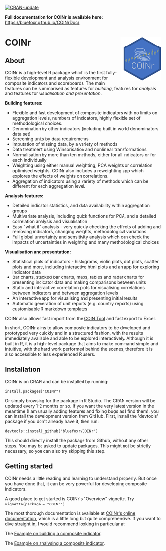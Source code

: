 [![CRAN-update](https://www.r-pkg.org/badges/version-ago/COINr)](https://cran.r-project.org/package=COINr)

**Full documentation for COINr is available here:** 
https://bluefoxr.github.io/COINrDoc/

# COINr <img src="man/images/COINr_logo.png" width="121px" height="140px" align="right" style="padding-left:10px;background-color:white;" />

## About

COINr is a high-level R package which is the first fully-flexible development and analysis environment for composite indicators and scoreboards. The main features can be summarised as features for *building*, features for *analysis* and features for *visualisation and presentation*.

**Building features**:

* Flexible and fast development of composite indicators with no limits on aggregation levels, numbers of indicators, highly flexible set of methodological choices.
* Denomination by other indicators (including built in world denominators data set)
* Screening units by data requirements
* Imputation of missing data, by a variety of methods
* Data treatment using Winsorisation and nonlinear transformations
* Normalisation by more than ten methods, either for all indicators or for each individually
* Weighting using either manual weighting, PCA weights or correlation optimised weights. COINr also includes a reweighting app which explores the effects of weights on correlations.
* Aggregation of indicators using a variety of methods which can be different for each aggregation level.

**Analysis features:**

* Detailed indicator statistics, and data availability within aggregation groups
* Multivariate analysis, including quick functions for PCA, and a detailed correlation analysis and visualisation
* Easy "what if" analysis - very quickly checking the effects of adding and removing indicators, changing weights, methodological variations
* Full global uncertainty and sensitivity analysis which can check the impacts of uncertainties in weighting and many methodological choices

**Visualisation and presentation:**

* Statistical plots of indicators - histograms, violin plots, dot plots, scatter plots and more, including interactive html plots and an app for exploring indicator data
* Bar charts, stacked bar charts, maps, tables and radar charts for presenting indicator data and making comparisons between units
* Static and interactive correlation plots for visualising correlations between indicators and between aggregation levels
* An interactive app for visualising and presenting initial results
* Automatic generation of unit reports (e.g. country reports) using customisable R markdown templates

COINr also allows fast import from the [COIN Tool](https://knowledge4policy.ec.europa.eu/composite-indicators/coin-tool_en) and fast export to Excel.

In short, COINr aims to allow composite indicators to be developed and prototyped very quickly and in a structured fashion, with the results immediately available and able to be explored interactively. Although it is built in R, it is a high-level package that aims to make command simple and intuitive, with the hard work performed behind the scenes, therefore it is also accessible to less experienced R users.

## Installation

COINr is on CRAN and can be installed by running:

```{r InstallCOINrC, eval=FALSE}
install.packages("COINr")
```

Or simply browsing for the package in R Studio. The CRAN version will be updated every 1-2 months or so. If you want the very latest version in the meantime (I am usually adding features and fixing bugs as I find them), you can install the development version from GitHub. First, install the 'devtools' package if you don't already have it, then run:

```{r InstallCOINr, eval=FALSE}
devtools::install_github("bluefoxr/COINr")
```

This should directly install the package from Github, without any other steps. You may be asked to update packages. This might not be strictly necessary, so you can also try skipping this step.

## Getting started

COINr needs a little reading and learning to understand properly. But once you have done that, it can be very powerful
for developing composite indicators.

A good place to get started is COINr's  "Overview" vignette. Try `vignette(package = "COINr")`.

The most thorough documentation is available at [COINr's online documentation](https://bluefoxr.github.io/COINrDoc/), which is a little long but quite comprehensive. If you want to dive straight in, I would recommend looking in particular at:

The [Example on building a composite indicator](https://bluefoxr.github.io/COINrDoc/appendix-building-a-composite-indicator-example.html).

The [Example on analysing a composite indicator](https://bluefoxr.github.io/COINrDoc/appendix-analysing-a-composite-indicator-example.html).
